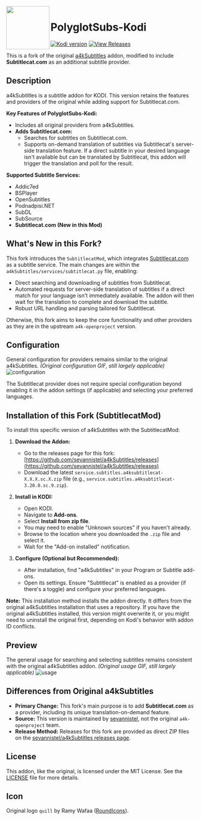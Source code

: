 <img align="left" width="115px" height="115px" src="ico.png">

# PolyglotSubs-Kodi
[![Kodi version](https://img.shields.io/badge/kodi%20versions-20--21-blue)](https://kodi.tv/)
[![View Releases](https://img.shields.io/badge/releases-on%20GitHub-blue)](https://github.com/sevannistel/a4kSubtitles/releases)

This is a fork of the original [a4kSubtitles](https://github.com/a4k-openproject/a4kSubtitles) addon, modified to include **Subtitlecat.com** as an additional subtitle provider.

## Description

a4kSubtitles is a subtitle addon for KODI. This version retains the features and providers of the original while adding support for Subtitlecat.com.

**Key Features of PolyglotSubs-Kodi:**
*   Includes all original providers from a4kSubtitles.
*   **Adds Subtitlecat.com:**
    *   Searches for subtitles on Subtitlecat.com.
    *   Supports on-demand translation of subtitles via Subtitlecat's server-side translation feature. If a direct subtitle in your desired language isn't available but can be translated by Subtitlecat, this addon will trigger the translation and poll for the result.

**Supported Subtitle Services:**
*   Addic7ed
*   BSPlayer
*   OpenSubtitles
*   Podnadpisi.NET
*   SubDL
*   SubSource
*   **Subtitlecat.com (New in this Mod)**

## What's New in this Fork?

This fork introduces the `SubtitlecatMod`, which integrates [Subtitlecat.com](https://www.subtitlecat.com) as a subtitle service. The main changes are within the `a4kSubtitles/services/subtitlecat.py` file, enabling:
*   Direct searching and downloading of subtitles from Subtitlecat.
*   Automated requests for server-side translation of subtitles if a direct match for your language isn't immediately available. The addon will then wait for the translation to complete and download the subtitle.
*   Robust URL handling and parsing tailored for Subtitlecat.

Otherwise, this fork aims to keep the core functionality and other providers as they are in the upstream `a4k-openproject` version.

## Configuration
General configuration for providers remains similar to the original a4kSubtitles.
*(Original configuration GIF, still largely applicable)*
![configuration](https://media.giphy.com/media/kewuE4BgfOnFin0vEC/source.gif)

The Subtitlecat provider does not require special configuration beyond enabling it in the addon settings (if applicable) and selecting your preferred languages.

## Installation of this Fork (SubtitlecatMod)

To install this specific version of a4kSubtitles with the SubtitlecatMod:

1.  **Download the Addon:**
    *   Go to the releases page for this fork: [https://github.com/sevannistel/a4kSubtitles/releases](https://github.com/sevannistel/a4kSubtitles/releases)
    *   Download the latest `service.subtitles.a4ksubtitlecat-X.X.X.sc.X.zip` file (e.g., `service.subtitles.a4ksubtitlecat-3.20.0.sc.9.zip`).

2.  **Install in KODI:**
    *   Open KODI.
    *   Navigate to **Add-ons**.
    *   Select **Install from zip file**.
    *   You may need to enable "Unknown sources" if you haven't already.
    *   Browse to the location where you downloaded the `.zip` file and select it.
    *   Wait for the "Add-on installed" notification.

3.  **Configure (Optional but Recommended):**
    *   After installation, find "a4kSubtitles" in your Program or Subtitle add-ons.
    *   Open its settings. Ensure "Subtitlecat" is enabled as a provider (if there's a toggle) and configure your preferred languages.

**Note:** This installation method installs the addon directly. It differs from the original a4kSubtitles installation that uses a repository. If you have the original a4kSubtitles installed, this version might overwrite it, or you might need to uninstall the original first, depending on Kodi's behavior with addon ID conflicts.

## Preview
The general usage for searching and selecting subtitles remains consistent with the original a4kSubtitles addon.
*(Original usage GIF, still largely applicable)*
![usage](https://media.giphy.com/media/QTmhgEJTpTPTPxByfj/source.gif)

## Differences from Original a4kSubtitles

*   **Primary Change:** This fork's main purpose is to add **Subtitlecat.com** as a provider, including its unique translation-on-demand feature.
*   **Source:** This version is maintained by [sevannistel](https://github.com/sevannistel), not the original `a4k-openproject` team.
*   **Release Method:** Releases for this fork are provided as direct ZIP files on the [sevannistel/a4kSubtitles releases page](https://github.com/sevannistel/a4kSubtitles/releases).

## License

This addon, like the original, is licensed under the MIT License. See the [LICENSE](LICENSE) file for more details.

## Icon

Original logo `quill` by Ramy Wafaa ([RoundIcons](https://roundicons.com)).
